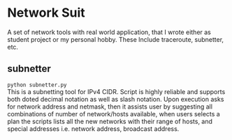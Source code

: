 # Network Suit
A set of network tools with real world application, that I wrote either as student project or my personal hobby. These Include traceroute, subnetter, etc.

## subnetter
`python subnetter.py`<br />
This is a subnetting tool for IPv4 CIDR. Script is highly reliable and supports both doted decimal notation as well as slash notation. Upon execution asks for network address and netmask, then it assists user by suggesting all combinations of number of network/hosts available, when users selects a plan the scripts lists all the new networks with their range of hosts, and special addresses i.e. network address, broadcast address.
